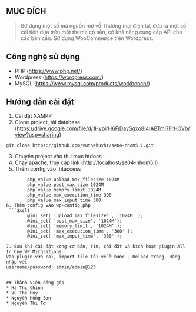## MỤC ĐÍCH
> Sử dụng một số mã nguồn mở về Thương mại điện tử, đưa ra một số cải tiến dựa trên
 một theme có sẵn, có khả năng cung cấp API cho các bên cần. Sử dụng WooCommerce trên Wordpress.
## Công nghệ sử dụng
* PHP (https://www.php.net/)
* Wordpress (https://wordpress.com/)
* MySQL (https://www.mysql.com/products/workbench/)

## Hướng dẫn cài đặt
1. Cài đặt XAMPP
2. Clone project, tải database (https://drive.google.com/file/d/1HypirH6FjDaySgxo8I4IABTmi7FrHOVb/view?usp=sharing)
```$xslt
git clone https://github.com/vuthehuyht/se04-nhom5.1.git
```
3. Chuyển project vào thư mục htdocs
4. Chạy apache, truy cập link (http://localhost/se04-nhom5.1)
5. Thêm config vào .htaccess
```$xslt
		php_value upload_max_filesize 1024M
		php_value post_max_size 1024M
		php_value memory_limit 1024M
		php_value max_execution_time 300
		php_value max_input_time 300
6. Thêm config vào wp-config.php
 ```$xslt
		@ini_set( 'upload_max_filesize' , '1024M' );
		@ini_set( 'post_max_size', '1024M');
		@ini_set( 'memory_limit', '1024M' );
		@ini_set( 'max_execution_time', '300' );
		@ini_set( 'max_input_time', '300' );

7. Sau khi cài đặt xong cơ bản, tìm, cài đặt và kích hoạt plugin All In One WP Mirgrations
Vào plugin vừa cài, import file tải về ở bước . Reload trang. Đăng nhập với
username/password: admin/admin@123


## Thành viên đóng góp
* Hà Thị Chính
* Vũ Thế Huy
* Nguyễn Hồng Sơn
* Nguyễn Thị Tơ
